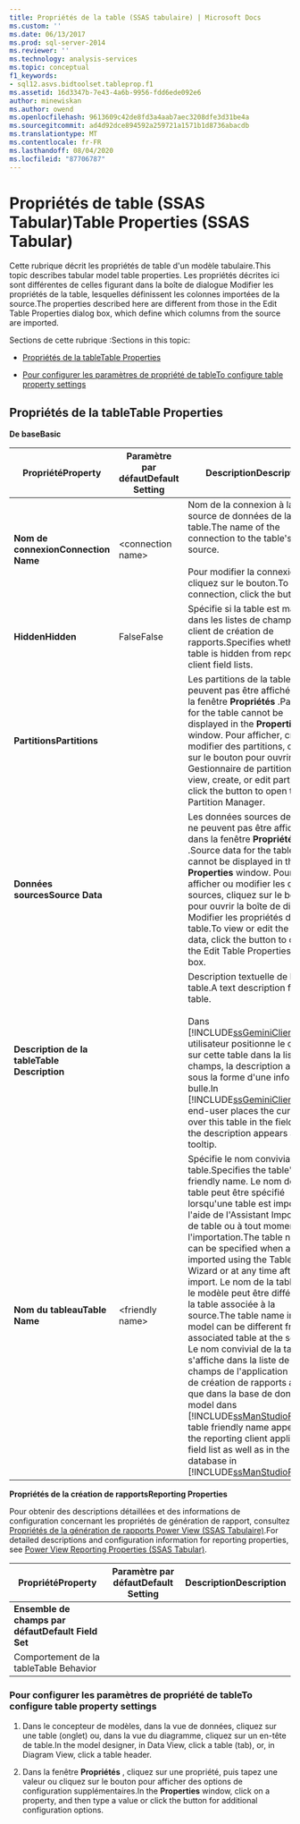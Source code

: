 ```yaml
---
title: Propriétés de la table (SSAS tabulaire) | Microsoft Docs
ms.custom: ''
ms.date: 06/13/2017
ms.prod: sql-server-2014
ms.reviewer: ''
ms.technology: analysis-services
ms.topic: conceptual
f1_keywords:
- sql12.asvs.bidtoolset.tableprop.f1
ms.assetid: 16d3347b-7e43-4a6b-9956-fdd6ede092e6
author: minewiskan
ms.author: owend
ms.openlocfilehash: 9613609c42de8fd3a4aab7aec3208dfe3d31be4a
ms.sourcegitcommit: ad4d92dce894592a259721a1571b1d8736abacdb
ms.translationtype: MT
ms.contentlocale: fr-FR
ms.lasthandoff: 08/04/2020
ms.locfileid: "87706787"
---
```

# <a name="table-properties-ssas-tabular"></a><span data-ttu-id="c5e4d-102">Propriétés de table (SSAS Tabular)</span><span class="sxs-lookup"><span data-stu-id="c5e4d-102">Table Properties (SSAS Tabular)</span></span>
  <span data-ttu-id="c5e4d-103">Cette rubrique décrit les propriétés de table d'un modèle tabulaire.</span><span class="sxs-lookup"><span data-stu-id="c5e4d-103">This topic describes tabular model table properties.</span></span> <span data-ttu-id="c5e4d-104">Les propriétés décrites ici sont différentes de celles figurant dans la boîte de dialogue Modifier les propriétés de la table, lesquelles définissent les colonnes importées de la source.</span><span class="sxs-lookup"><span data-stu-id="c5e4d-104">The properties described here are different from those in the Edit Table Properties dialog box, which define which columns from the source are imported.</span></span>  
  
 <span data-ttu-id="c5e4d-105">Sections de cette rubrique :</span><span class="sxs-lookup"><span data-stu-id="c5e4d-105">Sections in this topic:</span></span>  
  
-   [<span data-ttu-id="c5e4d-106">Propriétés de la table</span><span class="sxs-lookup"><span data-stu-id="c5e4d-106">Table Properties</span></span>](#bkmk_properties)  
  
-   [<span data-ttu-id="c5e4d-107">Pour configurer les paramètres de propriété de table</span><span class="sxs-lookup"><span data-stu-id="c5e4d-107">To configure table property settings</span></span>](#bkmk_config_prop)  
  
##  <a name="table-properties"></a><a name="bkmk_properties"></a><span data-ttu-id="c5e4d-108">Propriétés de la table</span><span class="sxs-lookup"><span data-stu-id="c5e4d-108">Table Properties</span></span>  
 <span data-ttu-id="c5e4d-109">**De base**</span><span class="sxs-lookup"><span data-stu-id="c5e4d-109">**Basic**</span></span>  
  
|<span data-ttu-id="c5e4d-110">Propriété</span><span class="sxs-lookup"><span data-stu-id="c5e4d-110">Property</span></span>|<span data-ttu-id="c5e4d-111">Paramètre par défaut</span><span class="sxs-lookup"><span data-stu-id="c5e4d-111">Default Setting</span></span>|<span data-ttu-id="c5e4d-112">Description</span><span class="sxs-lookup"><span data-stu-id="c5e4d-112">Description</span></span>|  
|--------------|---------------------|-----------------|  
|<span data-ttu-id="c5e4d-113">**Nom de connexion**</span><span class="sxs-lookup"><span data-stu-id="c5e4d-113">**Connection Name**</span></span>|\<connection name>|<span data-ttu-id="c5e4d-114">Nom de la connexion à la source de données de la table.</span><span class="sxs-lookup"><span data-stu-id="c5e4d-114">The name of the connection to the table's data source.</span></span><br /><br /> <span data-ttu-id="c5e4d-115">Pour modifier la connexion, cliquez sur le bouton.</span><span class="sxs-lookup"><span data-stu-id="c5e4d-115">To edit the connection, click the button.</span></span>|  
|<span data-ttu-id="c5e4d-116">**Hidden**</span><span class="sxs-lookup"><span data-stu-id="c5e4d-116">**Hidden**</span></span>|<span data-ttu-id="c5e4d-117">False</span><span class="sxs-lookup"><span data-stu-id="c5e4d-117">False</span></span>|<span data-ttu-id="c5e4d-118">Spécifie si la table est masquée dans les listes de champs de client de création de rapports.</span><span class="sxs-lookup"><span data-stu-id="c5e4d-118">Specifies whether the table is hidden from reporting client field lists.</span></span>|  
|<span data-ttu-id="c5e4d-119">**Partitions**</span><span class="sxs-lookup"><span data-stu-id="c5e4d-119">**Partitions**</span></span>||<span data-ttu-id="c5e4d-120">Les partitions de la table ne peuvent pas être affichées dans la fenêtre **Propriétés** .</span><span class="sxs-lookup"><span data-stu-id="c5e4d-120">Partitions for the table cannot be displayed in the **Properties** window.</span></span> <span data-ttu-id="c5e4d-121">Pour afficher, créer ou modifier des partitions, cliquez sur le bouton pour ouvrir le Gestionnaire de partition.</span><span class="sxs-lookup"><span data-stu-id="c5e4d-121">To view, create, or edit partitions, click the button to open the Partition Manager.</span></span>|  
|<span data-ttu-id="c5e4d-122">**Données sources**</span><span class="sxs-lookup"><span data-stu-id="c5e4d-122">**Source Data**</span></span>||<span data-ttu-id="c5e4d-123">Les données sources de la table ne peuvent pas être affichées dans la fenêtre **Propriétés** .</span><span class="sxs-lookup"><span data-stu-id="c5e4d-123">Source data for the table cannot be displayed in the **Properties** window.</span></span> <span data-ttu-id="c5e4d-124">Pour afficher ou modifier les données sources, cliquez sur le bouton pour ouvrir la boîte de dialogue Modifier les propriétés de la table.</span><span class="sxs-lookup"><span data-stu-id="c5e4d-124">To view or edit the source data, click the button to open the Edit Table Properties dialog box.</span></span>|  
|<span data-ttu-id="c5e4d-125">**Description de la table**</span><span class="sxs-lookup"><span data-stu-id="c5e4d-125">**Table Description**</span></span>||<span data-ttu-id="c5e4d-126">Description textuelle de la table.</span><span class="sxs-lookup"><span data-stu-id="c5e4d-126">A text description for the table.</span></span><br /><br /> <span data-ttu-id="c5e4d-127">Dans [!INCLUDE[ssGeminiClient](../../includes/ssgeminiclient-md.md)], si un utilisateur positionne le curseur sur cette table dans la liste des champs, la description apparaît sous la forme d'une info-bulle.</span><span class="sxs-lookup"><span data-stu-id="c5e4d-127">In [!INCLUDE[ssGeminiClient](../../includes/ssgeminiclient-md.md)], if an end-user places the cursor over this table in the field list, the description appears as a tooltip.</span></span>|  
|<span data-ttu-id="c5e4d-128">**Nom du tableau**</span><span class="sxs-lookup"><span data-stu-id="c5e4d-128">**Table Name**</span></span>|\<friendly name>|<span data-ttu-id="c5e4d-129">Spécifie le nom convivial de la table.</span><span class="sxs-lookup"><span data-stu-id="c5e4d-129">Specifies the table's friendly name.</span></span> <span data-ttu-id="c5e4d-130">Le nom de la table peut être spécifié lorsqu'une table est importée à l'aide de l'Assistant Importation de table ou à tout moment après l'importation.</span><span class="sxs-lookup"><span data-stu-id="c5e4d-130">The table name can be specified when a table is imported using the Table Import Wizard or at any time after import.</span></span> <span data-ttu-id="c5e4d-131">Le nom de la table dans le modèle peut être différent de la table associée à la source.</span><span class="sxs-lookup"><span data-stu-id="c5e4d-131">The table name in the model can be different from the associated table at the source.</span></span> <span data-ttu-id="c5e4d-132">Le nom convivial de la table s'affiche dans la liste de champs de l'application cliente de création de rapports ainsi que dans la base de données model dans [!INCLUDE[ssManStudioFull](../../includes/ssmanstudiofull-md.md)].</span><span class="sxs-lookup"><span data-stu-id="c5e4d-132">The table friendly name appears in the reporting client application field list as well as in the model database in [!INCLUDE[ssManStudioFull](../../includes/ssmanstudiofull-md.md)].</span></span>|  
  
 <span data-ttu-id="c5e4d-133">**Propriétés de la création de rapports**</span><span class="sxs-lookup"><span data-stu-id="c5e4d-133">**Reporting Properties**</span></span>  
  
 <span data-ttu-id="c5e4d-134">Pour obtenir des descriptions détaillées et des informations de configuration concernant les propriétés de génération de rapport, consultez [Propriétés de la génération de rapports Power View &#40;SSAS Tabulaire&#41;](properties-ssas-tabular.md).</span><span class="sxs-lookup"><span data-stu-id="c5e4d-134">For detailed descriptions and configuration information for reporting properties, see [Power View Reporting Properties &#40;SSAS Tabular&#41;](properties-ssas-tabular.md).</span></span>  
  
|<span data-ttu-id="c5e4d-135">Propriété</span><span class="sxs-lookup"><span data-stu-id="c5e4d-135">Property</span></span>|<span data-ttu-id="c5e4d-136">Paramètre par défaut</span><span class="sxs-lookup"><span data-stu-id="c5e4d-136">Default Setting</span></span>|<span data-ttu-id="c5e4d-137">Description</span><span class="sxs-lookup"><span data-stu-id="c5e4d-137">Description</span></span>|  
|--------------|---------------------|-----------------|  
|<span data-ttu-id="c5e4d-138">**Ensemble de champs par défaut**</span><span class="sxs-lookup"><span data-stu-id="c5e4d-138">**Default Field Set**</span></span>|||  
|<span data-ttu-id="c5e4d-139">Comportement de la table</span><span class="sxs-lookup"><span data-stu-id="c5e4d-139">Table Behavior</span></span>|||  
  
###  <a name="to-configure-table-property-settings"></a><a name="bkmk_config_prop"></a><span data-ttu-id="c5e4d-140">Pour configurer les paramètres de propriété de table</span><span class="sxs-lookup"><span data-stu-id="c5e4d-140">To configure table property settings</span></span>  
  
1.  <span data-ttu-id="c5e4d-141">Dans le concepteur de modèles, dans la vue de données, cliquez sur une table (onglet) ou, dans la vue du diagramme, cliquez sur un en-tête de table.</span><span class="sxs-lookup"><span data-stu-id="c5e4d-141">In the model designer, in Data View, click a table (tab), or, in Diagram View, click a table header.</span></span>  
  
2.  <span data-ttu-id="c5e4d-142">Dans la fenêtre **Propriétés** , cliquez sur une propriété, puis tapez une valeur ou cliquez sur le bouton pour afficher des options de configuration supplémentaires.</span><span class="sxs-lookup"><span data-stu-id="c5e4d-142">In the **Properties** window, click on a property, and then type a value or click the button for additional configuration options.</span></span>  
  
  
